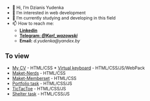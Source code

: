 - 👋 Hi, I’m Dzianis Yudenka
- 👀 I’m interested in web development
- 🌱 I’m currently studying and developing in this field
- 📫 How to reach me: 
   *  [**Linkedin**](https://www.linkedin.com/in/denisyudenkojs/)
   *  [**Telegram: _@Karl_wazowski_**](https://t.me/Karl_wazowski) 
   * **Email:** _d.yudenka@yandex.by_ 
## To view

 * [My CV](https://dnsyoudnk.github.io/My_CV/) - HTML/CSS  * [Virtual keyboard](https://dnsyoudnk.github.io/Virtual-keyboard-0/virtual_keyboard/) - HTML/CSS/JS/WebPack
 * [Maket-Nerds](https://dnsyoudnk.github.io/web-Nerds-example/) - HTML/CSS
 * [Maket-Memberset](https://dnsyoudnk.github.io/Maket-Memberset/) - HTML/CSS
 * [Portfolio task](https://dnsyoudnk.github.io/Building-completed-applications/portfolio/) - HTML/CSS/JS
 * [TicTacToe](https://dnsyoudnk.github.io/Building-completed-applications/TicTacToe/) - HTML/CSS/JS
 * [Shelter task](https://dnsyoudnk.github.io/shelter-task/shelter/pages/main/) - HTML/CSS/JS
